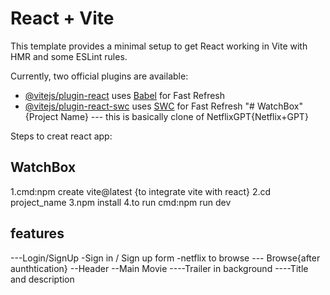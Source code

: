 # React + Vite

This template provides a minimal setup to get React working in Vite with HMR and some ESLint rules.

Currently, two official plugins are available:

- [@vitejs/plugin-react](https://github.com/vitejs/vite-plugin-react/blob/main/packages/plugin-react/README.md) uses [Babel](https://babeljs.io/) for Fast Refresh
- [@vitejs/plugin-react-swc](https://github.com/vitejs/vite-plugin-react-swc) uses [SWC](https://swc.rs/) for Fast Refresh
"# WatchBox" {Project Name}
--- this is basically clone of NetflixGPT{Netflix+GPT}

Steps to creat react app:
## WatchBox
   1.cmd:npm create vite@latest {to integrate vite with react}
   2.cd project_name
   3.npm install 
   4.to run cmd:npm run dev
   

## features
---Login/SignUp
   -Sign in / Sign up form
   -netflix to browse
--- Browse{after aunthtication}
   --Header
   --Main Movie
      ----Trailer in background
      ----Title and description
         
